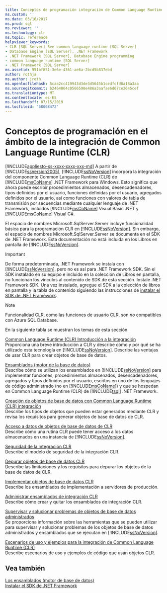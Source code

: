 ```yaml
---
title: Conceptos de programación integración de Common Language Runtime (CLR) | Microsoft Docs
ms.custom: ''
ms.date: 03/16/2017
ms.prod: sql
ms.reviewer: ''
ms.technology: clr
ms.topic: reference
helpviewer_keywords:
- CLR [SQL Server] See common language runtime [SQL Server]
- Database Engine [SQL Server], .NET Framework
- .NET Framework [SQL Server], Database Engine programming
- common language runtime [SQL Server]
- .NET Framework [SQL Server]
ms.assetid: 951bf851-3e6e-4361-ae6a-2bcd5b837ebd
author: rothja
ms.author: jroth
ms.openlocfilehash: 5caa2cc419943d3de3d5645b1cedfcfd8a18a3aa
ms.sourcegitcommit: b2464064c0566590e486a3aafae6d67ce2645cef
ms.translationtype: MT
ms.contentlocale: es-ES
ms.lasthandoff: 07/15/2019
ms.locfileid: "68068472"
---
```

# <a name="common-language-runtime-clr-integration-programming-concepts"></a>Conceptos de programación en el ámbito de la integración de Common Language Runtime (CLR)
[!INCLUDE[appliesto-ss-xxxx-xxxx-xxx-md](../../includes/appliesto-ss-xxxx-xxxx-xxx-md.md)]
  A partir de [!INCLUDE[ssVersion2005](../../includes/ssversion2005-md.md)], [!INCLUDE[ssNoVersion](../../includes/ssnoversion-md.md)] incorpora la integración del componente Common Language Runtime (CLR) de [!INCLUDE[msCoName](../../includes/msconame-md.md)] .NET Framework para Windows. Esto significa que ahora puede escribir procedimientos almacenados, desencadenadores, tipos definidos por el usuario, funciones definidas por el usuario, agregados definidos por el usuario, así como funciones con valores de tabla de transmisión por secuencias mediante cualquier lenguaje de .NET Framework, incluidos [!INCLUDE[msCoName](../../includes/msconame-md.md)] Visual Basic .NET y [!INCLUDE[msCoName](../../includes/msconame-md.md)] Visual C#.  
  
 El espacio de nombres Microsoft.SqlServer.Server incluye funcionalidad básica para la programación CLR en [!INCLUDE[ssNoVersion](../../includes/ssnoversion-md.md)]. Sin embargo, el espacio de nombres Microsoft.SqlServer.Server se documenta en el SDK de .NET Framework. Esta documentación no está incluida en los Libros en pantalla de [!INCLUDE[ssNoVersion](../../includes/ssnoversion-md.md)].  
  
> [!IMPORTANT]  
>  De forma predeterminada, .NET Framework se instala con [!INCLUDE[ssNoVersion](../../includes/ssnoversion-md.md)], pero no es así para .NET Framework SDK. Sin el SDK instalado en su equipo e incluido en la colección de Libros en pantalla, no funcionan los vínculos al contenido de SDK de esta sección. Instale .NET Framework SDK. Una vez instalado, agregue el SDK a la colección de libros en pantalla y la tabla de contenido siguiendo las instrucciones de [instalar el SDK de .NET Framework](https://technet.microsoft.com/library/bb686823\(v=SQL.105\).aspx).  
  
> [!NOTE]  
>  Funcionalidad CLR, como las funciones de usuario CLR, son *no* compatibles con Azure SQL Database.  
  
 En la siguiente tabla se muestran los temas de esta sección.  
  
 [Common Language Runtime &#40;CLR&#41; Introducción a la integración](../../relational-databases/clr-integration/common-language-runtime-integration-overview.md)  
 Proporciona una breve introducción a CLR y describe cómo y por qué se ha utilizado esta tecnología en [!INCLUDE[ssNoVersion](../../includes/ssnoversion-md.md)]. Describe las ventajas de usar CLR para crear objetos de base de datos.  
  
 [Ensamblados &#40;motor de la base de datos&#41;](../../relational-databases/clr-integration/assemblies-database-engine.md)  
 Describe cómo se utilizan los ensamblados en [!INCLUDE[ssNoVersion](../../includes/ssnoversion-md.md)] para implementar funciones, procedimientos almacenados, desencadenadores, agregados y tipos definidos por el usuario, escritos en uno de los lenguajes de código administrado (no en [!INCLUDE[msCoName](../../includes/msconame-md.md)]) y que se hospedan en Common Language Runtime (CLR) de [!INCLUDE[tsql](../../includes/tsql-md.md)] .NET Framework.  
  
 [Creación de objetos de base de datos con Common Language Runtime &#40;CLR&#41; integración](../../relational-databases/clr-integration/database-objects/building-database-objects-with-common-language-runtime-clr-integration.md)  
 Describe los tipos de objetos que pueden estar generados mediante CLR y revisa los requisitos para generar objetos de base de datos de CLR.  
  
 [Acceso a datos de objetos de base de datos de CLR](../../relational-databases/clr-integration/data-access/data-access-from-clr-database-objects.md)  
 Describe cómo una rutina CLR puede tener acceso a los datos almacenados en una instancia de [!INCLUDE[ssNoVersion](../../includes/ssnoversion-md.md)].  
  
 [Seguridad de la integración CLR](../../relational-databases/clr-integration/security/clr-integration-security.md)  
 Describe el modelo de seguridad de la integración CLR.  
  
 [Depurar objetos de base de datos CLR](../../relational-databases/clr-integration/debugging-clr-database-objects.md)  
 Describe las limitaciones y los requisitos para depurar los objetos de la base de datos de CLR.  
  
 [Implementar objetos de base de datos CLR](../../relational-databases/clr-integration/deploying-clr-database-objects.md)  
 Describe los ensamblados de implementación a servidores de producción.  
  
 [Administrar ensamblados de integración CLR](../../relational-databases/clr-integration/assemblies/managing-clr-integration-assemblies.md)  
 Describe cómo crear y quitar los ensamblados de integración CLR.  
  
 [Supervisar y solucionar problemas de objetos de base de datos administrados](../../relational-databases/clr-integration/monitoring-and-troubleshooting-managed-database-objects.md)  
 Se proporciona información sobre las herramientas que se pueden utilizar para supervisar y solucionar problemas de los objetos de base de datos administrados y ensamblados que se ejecutan en [!INCLUDE[ssNoVersion](../../includes/ssnoversion-md.md)].  
  
 [Escenarios de uso y ejemplos para la integración de Common Language Runtime &#40;CLR&#41;](https://msdn.microsoft.com/library/33aac25f-abb4-4f29-af88-4a0dacd80ae7)  
 Describe escenarios de uso y ejemplos de código que usan objetos CLR.  
  
## <a name="see-also"></a>Vea también  
 [Los ensamblados &#40;motor de base de datos&#41;](../../relational-databases/clr-integration/assemblies-database-engine.md)   
 [Instalar el SDK de .NET Framework](https://technet.microsoft.com/library/bb686823\(v=SQL.105\).aspx)  
  
  
